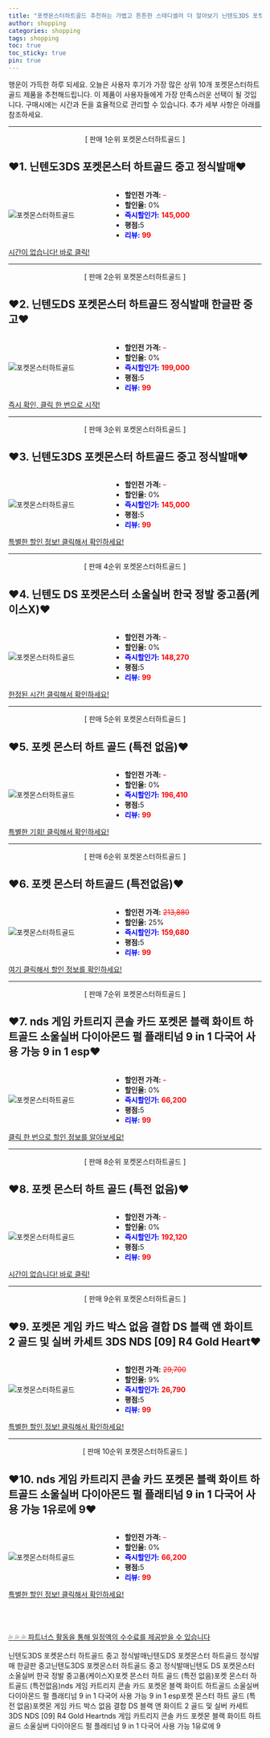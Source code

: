 ```yaml
---
title: "포켓몬스터하트골드 추천하는 가볍고 튼튼한 스테디셀러 더 알아보기 닌텐도3DS 포켓몬스터 하트골드 중고 정식발매"
author: shopping
categories: shopping
tags: shopping
toc: true
toc_sticky: true
pin: true
---
```

행운이 가득한 하루 되세요. 오늘은 사용자 후기가 가장 많은 상위 10개 포켓몬스터하트골드 제품을 추천해드립니다. 이 제품이 사용자들에게 가장 만족스러운 선택이 될 것입니다. 구매시에는 시간과 돈을 효율적으로 관리할 수 있습니다. 추가 세부 사항은 아래를 참조하세요.

---
<p class="toplist" style="margin: 0 auto; display: block; width: fit-content;">[ 판매 1순위 포켓몬스터하트골드 ]</p>

<h2><strong>❤️1. 닌텐도3DS 포켓몬스터 하트골드 중고 정식발매❤️</strong></h2>

<div style="display: flex; align-items: center;">
    <div style="flex: 0.4;">
        <img src="https://thumbnail9.coupangcdn.com/thumbnails/remote/230x230ex/image/vendor_inventory/36f6/707f317463049767d2f7be88322835627399a6ca92c600058fc174bca403.jpg" alt="포켓몬스터하트골드" style="max-width: 100%;">
    </div>
    <div style="flex: 0.6; margin-left: 10px;">
        <ul>
            <li><strong>할인전 가격:</strong> <del style="color: red;">-</del></li>
            <li><strong>할인율:</strong> 0%</li>
            <li><span style='color:blue'><strong>즉시할인가:</strong></span> <span style='color:red'><strong>145,000</strong></span></li>
            <li><strong>평점:</strong>5</li>
            <li><span style='color:blue'><strong>리뷰:</strong></span> <span style='color:red'><strong>99</strong></span></li>
        </ul>
    </div>
</div>
<div class="center">
    <a href="https://William4Davisa.github.io?lptag=AF9450613&subid=githubio&pageKey=8231790273&traceid=V0-153&itemId=23692789558&vendorItemId=90717924446" class="myButton">
        시간이 없습니다! 바로 클릭!
    </a>
</div>


---
<p class="toplist" style="margin: 0 auto; display: block; width: fit-content;">[ 판매 2순위 포켓몬스터하트골드 ]</p>

<h2><strong>❤️2. 닌텐도DS 포켓몬스터 하트골드 정식발매 한글판 중고❤️</strong></h2>

<div style="display: flex; align-items: center;">
    <div style="flex: 0.4;">
        <img src="https://thumbnail8.coupangcdn.com/thumbnails/remote/230x230ex/image/vendor_inventory/f32e/9ae154f38f2f22edc5c3997e08d42b5f6a1644ba511bfe098edda59b701e.jpg" alt="포켓몬스터하트골드" style="max-width: 100%;">
    </div>
    <div style="flex: 0.6; margin-left: 10px;">
        <ul>
            <li><strong>할인전 가격:</strong> <del style="color: red;">-</del></li>
            <li><strong>할인율:</strong> 0%</li>
            <li><span style='color:blue'><strong>즉시할인가:</strong></span> <span style='color:red'><strong>199,000</strong></span></li>
            <li><strong>평점:</strong>5</li>
            <li><span style='color:blue'><strong>리뷰:</strong></span> <span style='color:red'><strong>99</strong></span></li>
        </ul>
    </div>
</div>
<div class="center">
    <a href="https://William4Davisa.github.io?lptag=AF9450613&subid=githubio&pageKey=8181096154&traceid=V0-153&itemId=23389977371&vendorItemId=90418773994" class="myButton">
        즉시 확인, 클릭 한 번으로 시작!
    </a>
</div>


---
<p class="toplist" style="margin: 0 auto; display: block; width: fit-content;">[ 판매 3순위 포켓몬스터하트골드 ]</p>

<h2><strong>❤️3. 닌텐도3DS 포켓몬스터 하트골드 중고 정식발매❤️</strong></h2>

<div style="display: flex; align-items: center;">
    <div style="flex: 0.4;">
        <img src="https://thumbnail9.coupangcdn.com/thumbnails/remote/230x230ex/image/vendor_inventory/36f6/707f317463049767d2f7be88322835627399a6ca92c600058fc174bca403.jpg" alt="포켓몬스터하트골드" style="max-width: 100%;">
    </div>
    <div style="flex: 0.6; margin-left: 10px;">
        <ul>
            <li><strong>할인전 가격:</strong> <del style="color: red;">-</del></li>
            <li><strong>할인율:</strong> 0%</li>
            <li><span style='color:blue'><strong>즉시할인가:</strong></span> <span style='color:red'><strong>145,000</strong></span></li>
            <li><strong>평점:</strong>5</li>
            <li><span style='color:blue'><strong>리뷰:</strong></span> <span style='color:red'><strong>99</strong></span></li>
        </ul>
    </div>
</div>
<div class="center">
    <a href="https://William4Davisa.github.io?lptag=AF9450613&subid=githubio&pageKey=8231790155&traceid=V0-153&itemId=23692788892&vendorItemId=90717923995" class="myButton">
        특별한 할인 정보! 클릭해서 확인하세요!
    </a>
</div>


---
<p class="toplist" style="margin: 0 auto; display: block; width: fit-content;">[ 판매 4순위 포켓몬스터하트골드 ]</p>

<h2><strong>❤️4. 닌텐도 DS 포켓몬스터 소울실버 한국 정발 중고품(케이스X)❤️</strong></h2>

<div style="display: flex; align-items: center;">
    <div style="flex: 0.4;">
        <img src="https://thumbnail7.coupangcdn.com/thumbnails/remote/230x230ex/image/vendor_inventory/e9a9/24746f0b085014df4ec38574c003a693ccac642f3420a28c1d9f12c116b6.jpg" alt="포켓몬스터하트골드" style="max-width: 100%;">
    </div>
    <div style="flex: 0.6; margin-left: 10px;">
        <ul>
            <li><strong>할인전 가격:</strong> <del style="color: red;">-</del></li>
            <li><strong>할인율:</strong> 0%</li>
            <li><span style='color:blue'><strong>즉시할인가:</strong></span> <span style='color:red'><strong>148,270</strong></span></li>
            <li><strong>평점:</strong>5</li>
            <li><span style='color:blue'><strong>리뷰:</strong></span> <span style='color:red'><strong>99</strong></span></li>
        </ul>
    </div>
</div>
<div class="center">
    <a href="https://William4Davisa.github.io?lptag=AF9450613&subid=githubio&pageKey=7335363176&traceid=V0-153&itemId=18841363779&vendorItemId=89321456728" class="myButton">
        한정된 시간! 클릭해서 확인하세요!
    </a>
</div>


---
<p class="toplist" style="margin: 0 auto; display: block; width: fit-content;">[ 판매 5순위 포켓몬스터하트골드 ]</p>

<h2><strong>❤️5. 포켓 몬스터 하트 골드 (특전 없음)❤️</strong></h2>

<div style="display: flex; align-items: center;">
    <div style="flex: 0.4;">
        <img src="https://thumbnail9.coupangcdn.com/thumbnails/remote/230x230ex/image/vendor_inventory/2402/677e71e3409cafab006175e37a0e3d4f67e56033ae03a988eddd60713c97.jpg" alt="포켓몬스터하트골드" style="max-width: 100%;">
    </div>
    <div style="flex: 0.6; margin-left: 10px;">
        <ul>
            <li><strong>할인전 가격:</strong> <del style="color: red;">-</del></li>
            <li><strong>할인율:</strong> 0%</li>
            <li><span style='color:blue'><strong>즉시할인가:</strong></span> <span style='color:red'><strong>196,410</strong></span></li>
            <li><strong>평점:</strong>5</li>
            <li><span style='color:blue'><strong>리뷰:</strong></span> <span style='color:red'><strong>99</strong></span></li>
        </ul>
    </div>
</div>
<div class="center">
    <a href="https://William4Davisa.github.io?lptag=AF9450613&subid=githubio&pageKey=7554323234&traceid=V0-153&itemId=19887750880&vendorItemId=90426018501" class="myButton">
        특별한 기회! 클릭해서 확인하세요!
    </a>
</div>


---
<p class="toplist" style="margin: 0 auto; display: block; width: fit-content;">[ 판매 6순위 포켓몬스터하트골드 ]</p>

<h2><strong>❤️6. 포켓 몬스터 하트골드 (특전없음)❤️</strong></h2>

<div style="display: flex; align-items: center;">
    <div style="flex: 0.4;">
        <img src="https://thumbnail8.coupangcdn.com/thumbnails/remote/230x230ex/image/vendor_inventory/c356/d3190b2921399006a6f473a9ee9ce9adc20bd810921ceb0a71f2f8202800.jpg" alt="포켓몬스터하트골드" style="max-width: 100%;">
    </div>
    <div style="flex: 0.6; margin-left: 10px;">
        <ul>
            <li><strong>할인전 가격:</strong> <del style="color: red;">213,880</del></li>
            <li><strong>할인율:</strong> 25%</li>
            <li><span style='color:blue'><strong>즉시할인가:</strong></span> <span style='color:red'><strong>159,680</strong></span></li>
            <li><strong>평점:</strong>5</li>
            <li><span style='color:blue'><strong>리뷰:</strong></span> <span style='color:red'><strong>99</strong></span></li>
        </ul>
    </div>
</div>
<div class="center">
    <a href="https://William4Davisa.github.io?lptag=AF9450613&subid=githubio&pageKey=8161539544&traceid=V0-153&itemId=23270368309&vendorItemId=90302710526" class="myButton">
        여기 클릭해서 할인 정보를 확인하세요!
    </a>
</div>


---
<p class="toplist" style="margin: 0 auto; display: block; width: fit-content;">[ 판매 7순위 포켓몬스터하트골드 ]</p>

<h2><strong>❤️7. nds 게임 카트리지 콘솔 카드 포켓몬 블랙 화이트 하트골드 소울실버 다이아몬드 펄 플래티넘 9 in 1 다국어 사용 가능 9 in 1 esp❤️</strong></h2>

<div style="display: flex; align-items: center;">
    <div style="flex: 0.4;">
        <img src="https://thumbnail6.coupangcdn.com/thumbnails/remote/230x230ex/image/vendor_inventory/1fa1/6fe74989157fc976b74f4fcc74c3a80a7f4735af09b3e8484f8334d80e8a.jpeg" alt="포켓몬스터하트골드" style="max-width: 100%;">
    </div>
    <div style="flex: 0.6; margin-left: 10px;">
        <ul>
            <li><strong>할인전 가격:</strong> <del style="color: red;">-</del></li>
            <li><strong>할인율:</strong> 0%</li>
            <li><span style='color:blue'><strong>즉시할인가:</strong></span> <span style='color:red'><strong>66,200</strong></span></li>
            <li><strong>평점:</strong>5</li>
            <li><span style='color:blue'><strong>리뷰:</strong></span> <span style='color:red'><strong>99</strong></span></li>
        </ul>
    </div>
</div>
<div class="center">
    <a href="https://William4Davisa.github.io?lptag=AF9450613&subid=githubio&pageKey=6304016138&traceid=V0-153&itemId=13050914020&vendorItemId=80313718519" class="myButton">
        클릭 한 번으로 할인 정보를 알아보세요!
    </a>
</div>


---
<p class="toplist" style="margin: 0 auto; display: block; width: fit-content;">[ 판매 8순위 포켓몬스터하트골드 ]</p>

<h2><strong>❤️8. 포켓 몬스터 하트 골드 (특전 없음)❤️</strong></h2>

<div style="display: flex; align-items: center;">
    <div style="flex: 0.4;">
        <img src="https://thumbnail7.coupangcdn.com/thumbnails/remote/230x230ex/image/vendor_inventory/13fe/3a2c1c7c785c63653037a29c9f5608d33d11fce3a4cb44e3faefc5b7dbd1.jpg" alt="포켓몬스터하트골드" style="max-width: 100%;">
    </div>
    <div style="flex: 0.6; margin-left: 10px;">
        <ul>
            <li><strong>할인전 가격:</strong> <del style="color: red;">-</del></li>
            <li><strong>할인율:</strong> 0%</li>
            <li><span style='color:blue'><strong>즉시할인가:</strong></span> <span style='color:red'><strong>192,120</strong></span></li>
            <li><strong>평점:</strong>5</li>
            <li><span style='color:blue'><strong>리뷰:</strong></span> <span style='color:red'><strong>99</strong></span></li>
        </ul>
    </div>
</div>
<div class="center">
    <a href="https://William4Davisa.github.io?lptag=AF9450613&subid=githubio&pageKey=6716978753&traceid=V0-153&itemId=15612198110&vendorItemId=90322306698" class="myButton">
        시간이 없습니다! 바로 클릭!
    </a>
</div>


---
<p class="toplist" style="margin: 0 auto; display: block; width: fit-content;">[ 판매 9순위 포켓몬스터하트골드 ]</p>

<h2><strong>❤️9. 포켓몬 게임 카드 박스 없음 결합 DS 블랙 앤 화이트 2 골드 및 실버 카세트 3DS NDS [09] R4 Gold Heart❤️</strong></h2>

<div style="display: flex; align-items: center;">
    <div style="flex: 0.4;">
        <img src="https://thumbnail8.coupangcdn.com/thumbnails/remote/230x230ex/image/vendor_inventory/fc8c/dac45580ef2d11314c84ef240a16c59976113816646f068a1e5efe143693.jpg" alt="포켓몬스터하트골드" style="max-width: 100%;">
    </div>
    <div style="flex: 0.6; margin-left: 10px;">
        <ul>
            <li><strong>할인전 가격:</strong> <del style="color: red;">29,700</del></li>
            <li><strong>할인율:</strong> 9%</li>
            <li><span style='color:blue'><strong>즉시할인가:</strong></span> <span style='color:red'><strong>26,790</strong></span></li>
            <li><strong>평점:</strong>5</li>
            <li><span style='color:blue'><strong>리뷰:</strong></span> <span style='color:red'><strong>99</strong></span></li>
        </ul>
    </div>
</div>
<div class="center">
    <a href="https://William4Davisa.github.io?lptag=AF9450613&subid=githubio&pageKey=7973483699&traceid=V0-153&itemId=22091535001&vendorItemId=89786294813" class="myButton">
        특별한 할인 정보! 클릭해서 확인하세요!
    </a>
</div>


---
<p class="toplist" style="margin: 0 auto; display: block; width: fit-content;">[ 판매 10순위 포켓몬스터하트골드 ]</p>

<h2><strong>❤️10. nds 게임 카트리지 콘솔 카드 포켓몬 블랙 화이트 하트골드 소울실버 다이아몬드 펄 플래티넘 9 in 1 다국어 사용 가능 1유로에 9❤️</strong></h2>

<div style="display: flex; align-items: center;">
    <div style="flex: 0.4;">
        <img src="https://thumbnail6.coupangcdn.com/thumbnails/remote/230x230ex/image/vendor_inventory/a618/70ce9d357e1decfb0ea924a876a9f3490fd0abb784de065a9446d70466ff.jpeg" alt="포켓몬스터하트골드" style="max-width: 100%;">
    </div>
    <div style="flex: 0.6; margin-left: 10px;">
        <ul>
            <li><strong>할인전 가격:</strong> <del style="color: red;">-</del></li>
            <li><strong>할인율:</strong> 0%</li>
            <li><span style='color:blue'><strong>즉시할인가:</strong></span> <span style='color:red'><strong>66,200</strong></span></li>
            <li><strong>평점:</strong>5</li>
            <li><span style='color:blue'><strong>리뷰:</strong></span> <span style='color:red'><strong>99</strong></span></li>
        </ul>
    </div>
</div>
<div class="center">
    <a href="https://William4Davisa.github.io?lptag=AF9450613&subid=githubio&pageKey=6304016138&traceid=V0-153&itemId=13050914036&vendorItemId=80313718599" class="myButton">
        특별한 할인 정보! 클릭해서 확인하세요!
    </a>
</div>

<br><br><br>[💦 💦 💦 파트너스 활동을 통해 일정액의 수수료를 제공받을 수 있습니다](https://link.coupang.com/a/bcpT2c)<br><br>닌텐도3DS 포켓몬스터 하트골드 중고 정식발매닌텐도DS 포켓몬스터 하트골드 정식발매 한글판 중고닌텐도3DS 포켓몬스터 하트골드 중고 정식발매닌텐도 DS 포켓몬스터 소울실버 한국 정발 중고품(케이스X)포켓 몬스터 하트 골드 (특전 없음)포켓 몬스터 하트골드 (특전없음)nds 게임 카트리지 콘솔 카드 포켓몬 블랙 화이트 하트골드 소울실버 다이아몬드 펄 플래티넘 9 in 1 다국어 사용 가능 9 in 1 esp포켓 몬스터 하트 골드 (특전 없음)포켓몬 게임 카드 박스 없음 결합 DS 블랙 앤 화이트 2 골드 및 실버 카세트 3DS NDS [09] R4 Gold Heartnds 게임 카트리지 콘솔 카드 포켓몬 블랙 화이트 하트골드 소울실버 다이아몬드 펄 플래티넘 9 in 1 다국어 사용 가능 1유로에 9